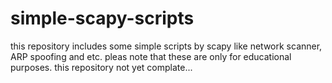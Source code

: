 # simple-scapy-scripts
this repository includes some simple scripts by scapy like network scanner, ARP spoofing and etc.
pleas note that these are only for educational purposes.
this repository not yet complate...
